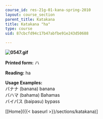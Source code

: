 ```yaml
---
course_id: res-21g-01-kana-spring-2010
layout: course_section
parent_title: Katakana
title: Katakana "ha"
type: course
uid: 87cbcfd94c17b47abfbe91e243d50688

---
```


**![0547.gif](/coursemedia/res-21g-01-kana-spring-2010/07fed5352ac236a795640550fb1645ae_0547.gif)**

**Printed form:** ハ

**Reading:** ha

**Usage Examples:**  
バナナ (banana) banana  
バハマ (bahama) Bahamas  
バイパス (baipasu) bypass

\[[Home]({{< baseurl >}}/sections/katakana)\]